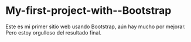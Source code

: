 # My-first-project-with--Bootstrap

Este es mi primer sitio web usando Bootstrap, aún hay mucho por mejorar. Pero estoy orgulloso del resultado final.
